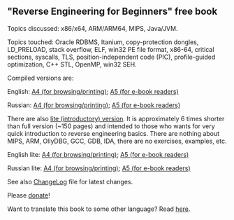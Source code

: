 "Reverse Engineering for Beginners" free book
---------------------------------------------

Topics discussed: x86/x64, ARM/ARM64, MIPS, Java/JVM.

Topics touched: Oracle RDBMS, Itanium, copy-protection dongles, LD_PRELOAD,
stack overflow, ELF, win32 PE file format, x86-64, critical sections, syscalls, 
TLS, position-independent code (PIC), profile-guided optimization, C++ STL, OpenMP, win32 SEH.

Compiled versions are:

English: 
[A4 (for browsing/printing)](http://beginners.re/RE_for_beginners-en.pdf);
[A5 (for e-book readers)](http://beginners.re/RE_for_beginners-en-A5.pdf)

Russian:
[A4 (for browsing/printing)](http://beginners.re/RE_for_beginners-ru.pdf);
[A5 (for e-book readers)](http://beginners.re/RE_for_beginners-ru-A5.pdf)

There are also [lite (introductory) version](http://beginners.re/#lite).
It is approximately 6 times shorter than full version (~150 pages) and intended to those 
who wants for very quick introduction to reverse engineering basics.
There are nothing about MIPS, ARM, OllyDBG, GCC, GDB, IDA, there are no exercises, examples, etc.

English lite: 
[A4 (for browsing/printing)](http://beginners.re/RE_for_beginners-en-lite.pdf);
[A5 (for e-book readers)](http://beginners.re/RE_for_beginners-en-A5-lite.pdf)

Russian lite:
[A4 (for browsing/printing)](http://beginners.re/RE_for_beginners-ru-lite.pdf);
[A5 (for e-book readers)](http://beginners.re/RE_for_beginners-ru-A5-lite.pdf)

See also [ChangeLog](https://github.com/dennis714/RE-for-beginners/blob/master/ChangeLog) file for latest changes.

Please [donate](http://beginners.re/donate.html)!

Want to translate this book to some other language? Read [here](https://github.com/dennis714/RE-for-beginners/blob/master/Translation.md).
